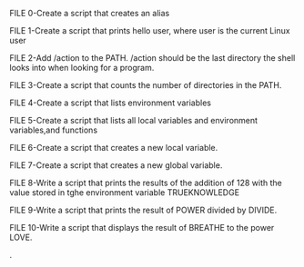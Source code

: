 FILE 0-Create a script that creates an alias

FILE 1-Create a script that prints hello user, where user is the current Linux user

FILE 2-Add /action to the PATH. /action should be the last directory the shell looks into when looking for a program.

FILE 3-Create a script that counts the number of directories in the PATH.

FILE 4-Create a script that lists environment variables

FILE 5-Create a script that lists all local variables and environment variables,and functions

FILE 6-Create a script that creates a new local variable.

FILE 7-Create a script that creates a new global variable.

FILE 8-Write a script that prints the results of the addition of 128 with the value stored in tghe environment variable TRUEKNOWLEDGE


FILE 9-Write a script that prints the result of POWER divided by DIVIDE.

FILE 10-Write a script that displays the result of BREATHE to the power LOVE.









.
